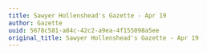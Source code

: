 ```yaml
---
title: Sawyer Hollenshead's Gazette - Apr 19
author: Gazette
uuid: 5678c581-a84c-42c2-a9ea-4f155098a5ee
original_title: Sawyer Hollenshead's Gazette - Apr 19
---
```


